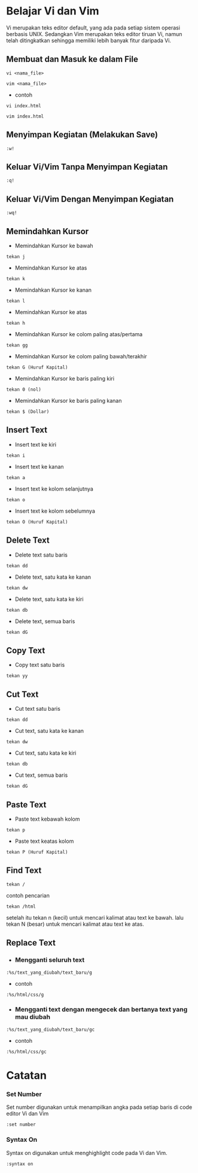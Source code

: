 # Belajar Vi dan Vim
Vi merupakan teks editor default, yang ada pada setiap sistem operasi berbasis UNIX. Sedangkan Vim merupakan teks editor tiruan Vi, namun telah ditingkatkan sehingga memiliki lebih banyak fitur daripada Vi.

## Membuat dan Masuk ke dalam File
```
vi <nama_file>
```
```
vim <nama_file>
```
- contoh
```
vi index.html
```
```
vim index.html
```

## Menyimpan Kegiatan (Melakukan Save)
```
:w!
```

## Keluar Vi/Vim Tanpa Menyimpan Kegiatan
```
:q!
```

## Keluar Vi/Vim Dengan Menyimpan Kegiatan
```
:wq!
```

## Memindahkan Kursor
- Memindahkan Kursor ke bawah
```
tekan j
```
- Memindahkan Kursor ke atas
```
tekan k
```
- Memindahkan Kursor ke kanan
```
tekan l
```
- Memindahkan Kursor ke atas
```
tekan h
```
- Memindahkan Kursor ke colom paling atas/pertama
```
tekan gg
```
- Memindahkan Kursor ke colom paling bawah/terakhir
```
tekan G (Huruf Kapital)
```
- Memindahkan Kursor ke baris paling kiri
```
tekan 0 (nol)
```
- Memindahkan Kursor ke baris paling kanan
```
tekan $ (Dollar)
```

## Insert Text
- Insert text ke kiri
```
tekan i
```
- Insert text ke kanan
```
tekan a
```
- Insert text ke kolom selanjutnya
```
tekan o
```
- Insert text ke kolom sebelumnya
```
tekan O (Huruf Kapital)
```

## Delete Text
- Delete text satu baris
```
tekan dd
```
- Delete text, satu kata ke kanan
```
tekan dw
```
- Delete text, satu kata ke kiri
```
tekan db
```
- Delete text, semua baris
```
tekan dG
```

## Copy Text
- Copy text satu baris
```
tekan yy
```

## Cut Text
- Cut text satu baris
```
tekan dd
```
- Cut text, satu kata ke kanan
```
tekan dw
```
- Cut text, satu kata ke kiri
```
tekan db
```
- Cut text, semua baris
```
tekan dG
```

## Paste Text
- Paste text kebawah kolom
```
tekan p
```
- Paste text keatas kolom
```
tekan P (Huruf Kapital)
```

## Find Text
```
tekan /
```
contoh pencarian
```
tekan /html
```
setelah itu tekan n (kecil) untuk mencari kalimat atau text ke bawah.
lalu tekan N (besar) untuk mencari kalimat atau text ke atas.

## Replace Text
- ### Mengganti seluruh text
```
:%s/text_yang_diubah/text_baru/g
```
- contoh
```
:%s/html/css/g
```
- ### Mengganti text dengan mengecek dan bertanya text yang mau diubah
```
:%s/text_yang_diubah/text_baru/gc
```
- contoh
```
:%s/html/css/gc
```

# Catatan

### Set Number
Set number digunakan untuk menampilkan angka pada setiap baris di code editor Vi dan Vim
```
:set number
```

### Syntax On
Syntax on digunakan untuk menghighlight code pada Vi dan Vim.
```
:syntax on
```
